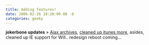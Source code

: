 ```yaml
---
title: Adding features!
date: 2006-02-26 18:28:00.00 -8
categories: geeky
---
```


**jokerbone updates** » [Ajax archives](/archived/), [cleaned up itunes more](/itunes/), asides, cleaned up IE support for Will.. redesign reboot coming…
